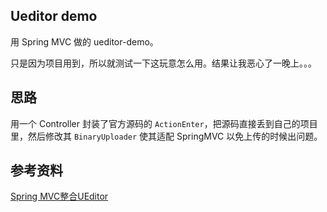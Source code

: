 ## Ueditor demo

用 Spring MVC 做的 ueditor-demo。

只是因为项目用到，所以就测试一下这玩意怎么用。结果让我恶心了一晚上。。。

## 思路

用一个 Controller 封装了官方源码的 `ActionEnter`，把源码直接丢到自己的项目里，然后修改其 `BinaryUploader` 使其适配 SpringMVC 以免上传的时候出问题。

## 参考资料

[Spring MVC整合UEditor](http://dr-yanglong.github.io/2015/10/05/ueditor/)
